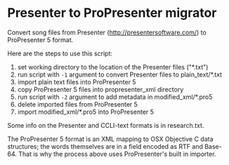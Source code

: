 Presenter to ProPresenter migrator
==================================

Convert song files from Presenter (http://presentersoftware.com/) to ProPresenter 5 format.

Here are the steps to use this script:

1. set working directory to the location of the Presenter files ("*.txt")
2. run script with `-1` argument to convert Presenter files to plain_text/*.txt
3. import plain text files into ProPresenter 5
4. copy ProPresenter 5 files into propresenter_xml directory
5. run script with `-2` argument to add metadata in modified_xml/*.pro5
6. delete imported files from ProPresenter 5
7. import modified_xml/*.pro5 into ProPresenter 5

Some info on the Presenter and CCLI-text formats is in research.txt.

The ProPresenter 5 format is an XML mapping to OSX Objective C data structures;
the words themselves are in a field encoded as RTF and Base-64. That is why the
process above uses ProPresenter's built in importer.
